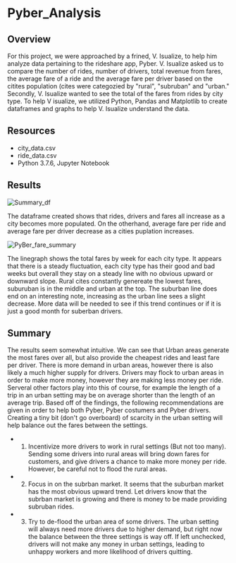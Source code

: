 # Pyber_Analysis

## Overview

For this project, we were approached by a frined, V. Isualize, to help him analyze data pertaining to the rideshare app, Pyber. V. Isualize asked us to compare the number of rides, number of drivers, total revenue from fares, the average fare of a ride and the average fare per driver based on the citites population (cites were categozied by "rural", "subruban" and "urban." Secondly, V. Isualize wanted to see the total of the fares from rides by city type. To help V isualize, we utilized Python, Pandas and Matplotlib to create dataframes and graphs to help V. Isualize understand the data. 

## Resources

  - city_data.csv
  - ride_data.csv
  - Python 3.7.6, Jupyter Notebook

## Results

![Summary_df](https://user-images.githubusercontent.com/87949792/144764727-2203b6ae-8612-4d2a-8227-9fca44f91de8.png)

The dataframe created shows that rides, drivers and fares all increase as a city becomes more populated. On the otherhand, average fare per ride and average fare per driver decrease as a cities puplation increases.

![PyBer_fare_summary](https://user-images.githubusercontent.com/87949792/144764785-e2382fe9-af7b-4877-b1c6-2f6d127474cc.png)

The linegraph shows the total fares by week for each city type. It appears that there is a steady fluctuation, each city type has their good and bad weeks but overall they stay on a steady line with no obvious upward or downward slope. Rural cites constantly genereate the lowest fares, suburuban is in the middle and urban at the top. The suburban line does end on an interesting note, increasing as the urban line sees a slight decrease. More data will be needed to see if this trend continues or if it is just a good month for suberban drivers. 

## Summary

The results seem somewhat intuitive. We can see that Urban areas generate the most fares over all, but also provide the cheapest rides and least fare per driver. There is more demand in urban areas, however there is also likely a much higher supply for drivers. Drivers may flock to urban areas in order to make more money, however they are making less money per ride. Serveral other factors play into this of course, for example the length of a trip in an urban setting may be on average shorter than the length of an average trip. Based off of the findings, the following recommendations are given in order to help both Pyber, Pyber costumers and Pyber drivers. Creating a tiny bit (don't go overboard) of scarcity in the urban setting will help balance out the fares between the settings. 

  - 1) Incentivize more drivers to work in rural settings (But not too many). Sending some drivers into rural areas will bring down fares for customers, and give drivers a chance to make more money per ride. However, be careful not to flood the rural areas.
  - 2) Focus in on the subrban market. It seems that the suburban market has the most obvious upward trend. Let drivers know that the subrban market is growing and there is money to be made providing subruban rides.
  - 3) Try to de-flood the urban area of some drivers. The urban setting will always need more drivers due to higher demand, but right now the balance between the three settings is way off. If left unchecked, drivers will not make any money in urban settings, leading to unhappy workers and more likelihood of drivers quitting. 
